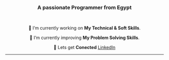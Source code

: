 <h3 align="center">A passionate Programmer from  Egypt</h3>

<br/>

<div align="center">
 
 🔭 I’m currently working on **My Technical & Soft Skills**.
 
 🌱 I’m currently improving **My Problem Solving Skills**.

 💬 Lets get **Conected** [LinkedIn](https://www.linkedin.com/in/osama-refaat-5815242a6/)
 </div>
 <hr/>
